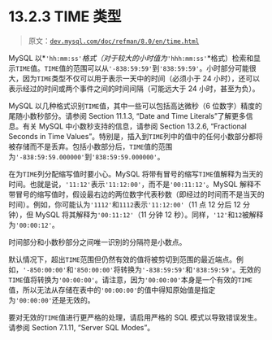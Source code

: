 # 13.2.3 TIME 类型

> 原文：[`dev.mysql.com/doc/refman/8.0/en/time.html`](https://dev.mysql.com/doc/refman/8.0/en/time.html)

MySQL 以*`'hh:mm:ss'`*格式（对于较大的小时值为*`'hhh:mm:ss'`*格式）检索和显示`TIME`值。`TIME`值的范围可以从`'-838:59:59'`到`'838:59:59'`。小时部分可能很大，因为`TIME`类型不仅可以用于表示一天中的时间（必须小于 24 小时），还可以表示经过的时间或两个事件之间的时间间隔（可能远大于 24 小时，甚至为负）。

MySQL 以几种格式识别`TIME`值，其中一些可以包括高达微秒（6 位数字）精度的尾随小数秒部分。请参阅 Section 11.1.3, “Date and Time Literals”了解更多信息。有关 MySQL 中小数秒支持的信息，请参阅 Section 13.2.6, “Fractional Seconds in Time Values”。特别是，插入到`TIME`列中的值中的任何小数部分都将被存储而不是丢弃。包括小数部分后，`TIME`值的范围为`'-838:59:59.000000'`到`'838:59:59.000000'`。

在为`TIME`列分配缩写值时要小心。MySQL 将带有冒号的缩写`TIME`值解释为当天的时间。也就是说，`'11:12'`表示`'11:12:00'`，而不是`'00:11:12'`。MySQL 解释不带冒号的缩写值时，假设最右边的两位数字代表秒数（即经过的时间而不是当天的时间）。例如，你可能认为`'1112'`和`1112`表示`'11:12:00'`（11 点 12 分后 12 分钟），但 MySQL 将其解释为`'00:11:12'`（11 分钟 12 秒）。同样，`'12'`和`12`被解释为`'00:00:12'`。

时间部分和小数秒部分之间唯一识别的分隔符是小数点。

默认情况下，超出`TIME`范围但仍然有效的值将被剪切到范围的最近端点。例如，`'-850:00:00'`和`'850:00:00'`将转换为`'-838:59:59'`和`'838:59:59'`。无效的`TIME`值将转换为`'00:00:00'`。请注意，因为`'00:00:00'`本身是一个有效的`TIME`值，所以无法从存储在表中的`'00:00:00'`的值中得知原始值是指定为`'00:00:00'`还是无效的。

要对无效的`TIME`值进行更严格的处理，请启用严格的 SQL 模式以导致错误发生。请参阅 Section 7.1.11, “Server SQL Modes”。
